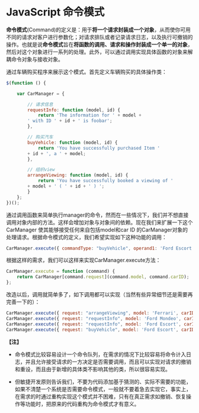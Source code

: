 JavaScript 命令模式
=============

**命令模式**(Command)的定义是：用于**将一个请求封装成一个对象**，从而使你可用不同的请求对客户进行参数化；对请求排队或者记录请求日志，以及执行可撤销的操作。也就是说**命令模式**旨在**将函数的调用、请求和操作封装成一个单一的对象**，然后对这个对象进行一系列的处理。此外，可以通过调用实现具体函数的对象来解耦命令对象与接收对象。

通过车辆购买程序来展示这个模式。首先定义车辆购买的具体操作类：
```javascript
$(function () {

    var CarManager = {

        // 请求信息
        requestInfo: function (model, id) {
            return 'The information for ' + model +
        ' with ID ' + id + ' is foobar';
        },

        // 购买汽车
        buyVehicle: function (model, id) {
            return 'You have successfully purchased Item '
        + id + ', a ' + model;
        },

        // 组织view
        arrangeViewing: function (model, id) {
            return 'You have successfully booked a viewing of '
        + model + ' ( ' + id + ' ) ';
        }
    };
})();
```
通过调用函数来简单执行manager的命令，然而在一些情况下，我们并不想直接调用对象内部的方法。这样会增加对象与对象间的依赖。现在我们来扩展一下这个CarManager 使其能够接受任何来自包括model和car ID 的CarManager对象的处理请求。根据命令模式的定义，我们希望实现如下这种功能的调用：
```javascript
CarManager.execute({ commandType: "buyVehicle", operand1: 'Ford Escort', operand2: '453543' });
```
根据这样的需求，我们可以这样来实现CarManager.execute方法：
```javascript
CarManager.execute = function (command) {
    return CarManager[command.request](command.model, command.carID);
};
```
改造以后，调用就简单多了，如下调用都可以实现（当然有些异常细节还是需要再完善一下的）：
```javascript
CarManager.execute({ request: "arrangeViewing", model: 'Ferrari', carID: '145523' });
CarManager.execute({ request: "requestInfo", model: 'Ford Mondeo', carID: '543434' });
CarManager.execute({ request: "requestInfo", model: 'Ford Escort', carID: '543434' });
CarManager.execute({ request: "buyVehicle", model: 'Ford Escort', carID: '543434' });
```

**【注】**
- 命令模式比较容易设计一个命令队列，在需求的情况下比较容易将命令计入日志，并且允许接受请求的一方决定是否需要调用，而且可以实现对请求的撤销和重设，而且由于新增的具体类不影响其他的类，所以很容易实现。

- 但敏捷开发原则告诉我们，不要为代码添加基于猜测的、实际不需要的功能，如果不清楚一个系统是否需要命令模式，一般就不要着急去实现它，事实上，在需求的时通过重构实现这个模式并不困难，只有在真正需求如撤销、恢复操作等功能时，把原来的代码重构为命令模式才有意义。
